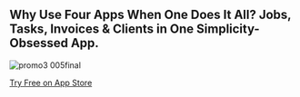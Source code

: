 ## Why Use Four Apps When One Does It All? Jobs, Tasks, Invoices & Clients in One Simplicity-Obsessed App.
![promo3 005final](https://github.com/user-attachments/assets/9cf3d0f5-b009-4653-b7a5-3c463757088f)

[Try Free on App Store](https://apple.co/3O08aHa)

<!--
**nikolaknez/nikolaknez** is a ✨ _special_ ✨ repository because its `README.md` (this file) appears on your GitHub profile.

Here are some ideas to get you started:

- 🔭 I’m currently working on ...
- 🌱 I’m currently learning ...
- 👯 I’m looking to collaborate on ...
- 🤔 I’m looking for help with ...
- 💬 Ask me about ...
- 📫 How to reach me: ...
- 😄 Pronouns: ...
- ⚡ Fun fact: ...
-->
